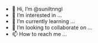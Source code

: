 - 👋 Hi, I’m @suniltnngl
- 👀 I’m interested in ...
- 🌱 I’m currently learning ...
- 💞️ I’m looking to collaborate on ...
- 📫 How to reach me ...

<!---
suniltnngl/suniltnngl is a ✨ special ✨ repository because its `README.md` (this file) appears on your GitHub profile.
You can click the Preview link to take a look at your changes.
--->
